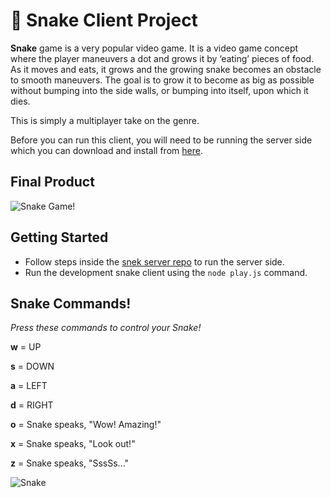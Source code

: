 # 🐍 Snake Client Project

**Snake** game is a very popular video game. It is a video game concept where the player maneuvers a dot and grows it by ‘eating’ pieces of food. As it moves and eats, it grows and the growing snake becomes an obstacle to smooth maneuvers. The goal is to grow it to become as big as possible without bumping into the side walls, or bumping into itself, upon which it dies.

This is simply a multiplayer take on the genre.

Before you can run this client, you will need to be running the server side which you can download and install from [here](https://github.com/lighthouse-labs/snek-multiplayer). 


## Final Product

![Snake Game!](https://raw.githubusercontent.com/taniarascia/snek/master/snek.gif)


## Getting Started

- Follow steps inside the [snek server repo](https://github.com/lighthouse-labs/snek-multiplayer) to run the server side.
- Run the development snake client using the `node play.js` command.


## Snake Commands!

*Press these commands to control your Snake!*

**w** = UP

**s** = DOWN

**a** = LEFT

**d** = RIGHT

**o** = Snake speaks, "Wow! Amazing!"

**x** = Snake speaks, "Look out!"

**z** = Snake speaks, "SssSs..."

![Snake](https://images.fineartamerica.com/images/artworkimages/medium/3/cute-snake-whisperer-reptile-pet-snake-eq-designs-transparent.png)